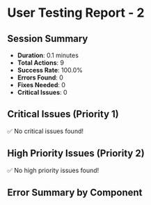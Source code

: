 # User Testing Report - 2

## Session Summary
- **Duration**: 0.1 minutes
- **Total Actions**: 9
- **Success Rate**: 100.0%
- **Errors Found**: 0
- **Fixes Needed**: 0
- **Critical Issues**: 0

## Critical Issues (Priority 1)
✅ No critical issues found!

## High Priority Issues (Priority 2)
✅ No high priority issues found!

## Error Summary by Component
